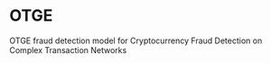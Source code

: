 # OTGE
OTGE fraud detection model for Cryptocurrency Fraud Detection on Complex Transaction Networks
